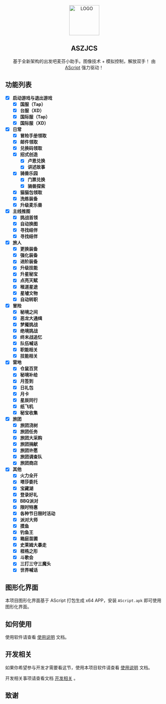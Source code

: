 <!-- markdownlint-disable MD007 MD033 MD041 -->
<div align="center">
  <img alt="LOGO" src="./logo.png" width="96" height="96" />

## ASZJCS

基于全新架构的出发吧麦芬小助手。图像技术 + 模拟控制，解放双手！
由 [AScript](https://ascript.cn/docs/android/intro) 强力驱动！

</div>

## 功能列表

- [x] **启动游戏与退出游戏**
  - [x] **国服（Tap）**
  - [x] **台服（XD）**
  - [x] **国际服（Tap）**
  - [x] **国际服（XD）**
- [x] **日常**
  - [x] **冒险手册领取**
  - [x] **邮件领取**
  - [x] **兑换码领取**
  - [x] **招式创造**
    - [x] **卢恩兑换**
    - [x] **讲述故事**
  - [x] **骑兽乐园**
    - [x] **门票兑换**
    - [x] **骑兽探索**
  - [x] **猫猫包领取**
  - [x] **洗练装备**
  - [x] **升级麦乐兽**
- [x] **主线推图**
  - [x] **挑战首领**
  - [x] **自动换图**
  - [x] **寻找结伴**
  - [x] **寻找结伴**
- [x] **旅人**
  - [x] **更换装备**
  - [x] **强化装备**
  - [x] **进阶装备**
  - [x] **升级技能**
  - [x] **升星秘宝**
  - [x] **点亮天赋**
  - [x] **稚道星途**
  - [x] **星墟文物**
  - [x] **自动转职**
- [x] **冒险**
  - [x] **秘境之间**
  - [x] **恶龙大通缉**
  - [x] **梦魇挑战**
  - [x] **绝境挑战**
  - [x] **终末战追忆**
  - [x] **队伍喊话**
  - [x] **职能相关**
  - [x] **技能相关**
- [x] **营地**
  - [x] **仓鼠百货**
  - [x] **秘境补给**
  - [x] **月签到**
  - [x] **日礼包**
  - [x] **月卡**
  - [x] **星辰同行**
  - [x] **纸飞机**
  - [x] **秘宝收集**
- [x] **旅团**
  - [x] **旅团浇树**
  - [x] **旅团任务**
  - [x] **旅团大采购**
  - [x] **旅团捐献**
  - [x] **旅团许愿**
  - [x] **旅团调查队**
  - [x] **旅团商店**
- [x] **其他**
  - [x] **火力全开**
  - [x] **塔莎委托**
  - [x] **宝藏湖**
  - [x] **登录好礼**
  - [x] **BBQ派对**
  - [x] **限时特惠**
  - [x] **各种节日限时活动**
  - [x] **派对大师**
  - [x] **摸鱼**
  - [x] **钓鱼王**
  - [x] **箱庭苗圃**
  - [x] **史莱姆大暴走**
  - [x] **桎梏之形**
  - [x] **斗歌会**
  - [x] **三打三守三魔头**
  - [x] **世界喊话**

## 图形化界面

本项目图形化界面基于 AScript 打包生成 x64 APP，安装 `AScript.apk` 即可使用图形化界面。

## 如何使用

使用软件请查看 [使用说明](./docs/zh_cn/manual/使用说明.md) 文档。

## 开发相关

如果你希望参与开发才需要看这节，使用本项目软件请查看 [使用说明](./docs/zh_cn/manual/使用说明.md) 文档。

开发相关事项请查看文档 [开发相关](./docs/zh_cn/develop/开发相关.md) 。

## 致谢

